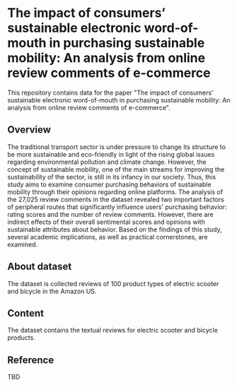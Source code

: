 # The impact of consumers’ sustainable electronic word-of-mouth in purchasing sustainable mobility: An analysis from online review comments of e-commerce
This repository contains data for the paper "The impact of consumers’ sustainable electronic word-of-mouth in purchasing sustainable mobility: An analysis from online review comments of e-commerce".

## Overview
The traditional transport sector is under pressure to change its structure to be more sustainable and eco-friendly in light of the rising global issues regarding environmental pollution and climate change. However, the concept of sustainable mobility, one of the main streams for improving the sustainability of the sector, is still in its infancy in our society. Thus, this study aims to examine consumer purchasing behaviors of sustainable mobility through their opinions regarding online platforms. The analysis of the 27,025 review comments in the dataset revealed two important factors of peripheral routes that significantly influence users' purchasing behavior: rating scores and the number of review comments. However, there are indirect effects of their overall sentimental scores and opinions with sustainable attributes about behavior. Based on the findings of this study, several academic implications, as well as practical cornerstones, are examined.  

## About dataset
The dataset is collected reviews of 100 product types of electric scooter and bicycle in the Amazon US.  

## Content
The dataset contains the textual reviews for electric scooter and bicycle products.  

## Reference
TBD
